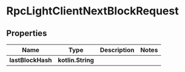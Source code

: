 
# RpcLightClientNextBlockRequest

## Properties
| Name | Type | Description | Notes |
| ------------ | ------------- | ------------- | ------------- |
| **lastBlockHash** | **kotlin.String** |  |  |



